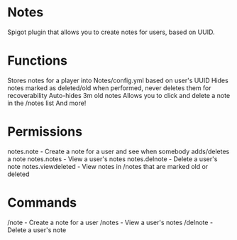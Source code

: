 # Notes
Spigot plugin that allows you to create notes for users, based on UUID.

# Functions
Stores notes for a player into Notes/config.yml based on user's UUID
Hides notes marked as deleted/old when performed, never deletes them for recoverability
Auto-hides 3m old notes
Allows you to click and delete a note in the /notes list
And more!

# Permissions
notes.note - Create a note for a user and see when somebody adds/deletes a note
notes.notes - View a user's notes
notes.delnote - Delete a user's note
notes.viewdeleted - View notes in /notes that are marked old or deleted

# Commands
/note <user> <note message> - Create a note for a user
/notes <user> - View a user's notes
/delnote <user> <datestamp> - Delete a user's note
